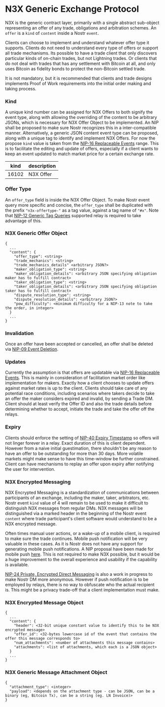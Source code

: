 # N3X Generic Exchange Protocol
N3X is the generic contract layer, primarily with a single abstract sub-object representing an offer of any trade, obligations and arbitration schemes. An `offer` is a `kind` of `content` inside a Nostr `event`.

Clients can choose to implement and understand whatever offer type it supports. Clients do not need to understand every type of offers or support all trade mechanisms. Its possible to have a trade client that only discovers particular kinds of on-chain trades, but not Lightning trades. Or clients that do not deal with trades that has any settlement with Bitcoin at all, and only uses Bitcoin as fidelity bonds to protect the non-Bitcoin settled trade.

It is not mandatory, but it is recommended that clients and trade designs implements Proof of Work requirements into the initial order making and taking process.

### Kind
A unique kind number can be assigned for N3X Offers to both signify the event type, along with allowing the overriding of the content to be arbitrary JSONs, which is necessary for N3X Offer Object to be implemented. An NIP shall be proposed to make sure Nostr recognizes this in a inter-compatible manner. Alternatively, a generic JSON content event type can be proposed, along with a unique tag to identify and implement N3X Offers. For now the propose `kind` value is taken from the [NIP-16 Replaceable Events](https://github.com/nostr-protocol/nips/blob/master/16.md) range. This is to facilitate the editing and update of offers, especially if a client wants to keep an event updated to match market price for a certain exchange rate.

| kind  | description |
| ----- | ----------- |
| 16102 | N3X Offer   |

### Offer Type
An `offer_type` field is inside the N3X Offer Object. To make Nostr event query more specific and concise, the `offer_type` shall be duplicated with the prefix `"n3x-offertype-"` as a tag value, against a tag name of `"#x"`. Note that [NIP-12 Generic Tag Queries](https://github.com/nostr-protocol/nips/blob/master/12.md) supported relay is required to take advantage of this.

### N3X Generic Offer Object
```
{
  ...
  "content": {
    "offer_type": <string>
    "trade_mechanics": <string>
    "trade_mechanics_details" <arbitrary JSON?>
    "maker_obligation_type": <string>
    "maker_obligation_details": <arbitrary JSON specifying obligation maker has to fulfill contract>
    "taker_obligation_type": <string>
    "taker_obligation_details": <arbitrary JSON specifying obligation taker has to fulfill contract>
    "dispute_resolution_type": <string>
    "dispute_resolution_details": <arbitrary JSON?>
    "pow_difficulty": <minimum difficulty for a NIP-13 note to take the order, in integer>
  }
  ...
}
```

### Invalidation
Once an offer have been accepted or cancelled, an offer shall be deleted via [NIP-09 Event Deletion](https://github.com/nostr-protocol/nips/blob/master/09.md). 

### Updates
Currently the assumption is that offers are updatable via [NIP-16 Replaceable Events](https://github.com/nostr-protocol/nips/blob/master/16.md). This is mainly in consideration of facilitation market order like implementation for makers. Exactly how a client chooses to update offers against market rates is up to the client. Clients should take care of any potential race conditions, including scenarios where takers decide to take an offer the maker considers expired and invalid, by sending a Trade DM. Client should at least verify the Offer ID and also the trade details before determining whether to accept, initiate the trade and take the offer off the relays.

### Expiry
Clients should enforce the setting of [NIP-40 Expiry Timestamp](https://github.com/nostr-protocol/nips/blob/master/40.md) so offers will not linger forever in a relay. Exact duration of this is client dependent. However from a naive initial guestimation, there shouldn't be any reason to have an offer to be outstanding for more than 30 days. More volatile markets might make sense to have this time-window be further constrained. Client can have mechanisms to replay an offer upon expiry after notifying the user for intervention.

### N3X Encrypted Messaging
N3X Encrypted Messaging is a standardization of communications between participants of an exchange, including the maker, taker, arbitrators, etc. Nostr event `kind` value of 4 will remain to be used to make it difficult to distinguish N3X messages from regular DMs. N3X messages will be distinguished via a marked header in the beginning of the Nostr event `content` where trade participant's client software would understand to be a N3X encrypted message.

Often times manual user actions, or a wake-up of a mobile client, is required to make sure the trade continues. Mobile push notification will be very valuable in these cases. As it is Nostr does not have any support for generating mobile push notifications. A NIP proposal have been made for mobile push [here](https://github.com/nostr-protocol/nips/issues/257). This is not required to make N3X possible, but it would be a huge improvement to the overall experience and usability if the capability is available.

[NIP-24 Private, Encrypted Direct Messaging](https://github.com/jeffthibault/nips/blob/private-messages-v2/24.md) is also a work in progress to make Nostr DM more anonymous. However if push notification is to be employed by relays, there is no way to obfuscate who the actual recipient is. This might be a privacy trade-off that a client implementation must make.

### N3X Encrypted Message Object
```
{
  ...
  "content": {
    "header": <32-bit unique constant value to identify this to be N3X encrypted message>
    "offer_id": <32-bytes lowercase id of the event that contains the offer this message corresponds to>
    "num_attachments": <number of attachments this message contains>
    "attachments": <list of attachments, which each is a JSON object>
  }
  ...
}
```

### N3X Generic Message Attachment Object
```
{
  "attachment_type": <integer>
  "payload": <depends on the attachment type - can be JSON, can be a binary (eg, Bitcoin Tx), can be a string (eg. LN Invoice)>
}
```